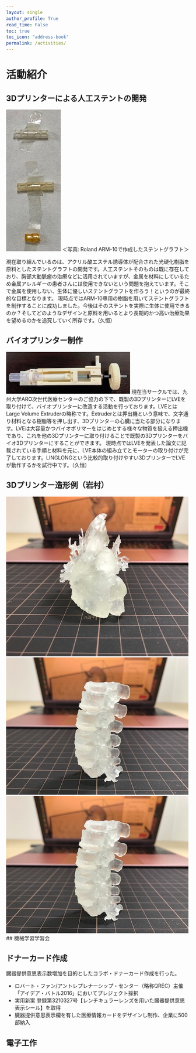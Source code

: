 ```yaml
---
layout: single
author_profile: True
read_time: False
toc: true
toc_icon: "address-book"
permalink: /activities/
---
```

# 活動紹介
## 3Dプリンターによる人工ステントの開発
<img src="/assets/images/activities/stent.jpeg" alt="＜写真: Roland ARM-10で作成したステントグラフト＞" title="＜写真: Roland ARM-10で作成したステントグラフト＞"/>
＜写真: Roland ARM-10で作成したステントグラフト＞

現在取り組んでいるのは、アクリル酸エステル誘導体が配合された光硬化樹脂を原料としたステントグラフトの開発です。人工ステントそのものは既に存在しており、胸部大動脈瘤の治療などに活用されていますが、金属を材料にしているため金属アレルギーの患者さんには使用できないという問題を抱えています。そこで金属を使用しない、生体に優しいステントグラフトを作ろう！というのが最終的な目標となります。
現時点ではARM-10専用の樹脂を用いてステントグラフトを制作することに成功しました。今後はそのステントを実際に生体に使用できるのか？そしてどのようなデザインと原料を用いるとより長期的かつ高い治療効果を望めるのかを追究していく所存です。（久恒）

## バイオプリンター制作
<img src="/assets/images/activities/extruder.jpeg" alt="..." title="＜写真: Connex500で作成したバイオプリンター用押出機＞"/>
現在当サークルでは、九州大学ARO次世代医療センターのご協力の下で、既製の3DプリンターにLVEを取り付けて、バイオプリンターに改造する活動を行っております。LVEとはLarge Volume Extruderの略称です。Extruderとは押出機という意味で、文字通り材料となる樹脂等を押し出す、3Dプリンターの心臓に当たる部分になります。LVEは大容量かつバイオポリマーをはじめとする様々な物質を扱える押出機であり、これを他の3Dプリンターに取り付けることで既製の3Dプリンターをバイオ3Dプリンターにすることができます。
現時点ではLVEを発表した論文に記載されている手順と材料を元に、LVE本体の組み立てとモーターの取り付けが完了しております。LINGLONGという比較的取り付けやすい3DプリンターでLVEが動作するかを試行中です。（久恒）

## 3Dプリンター造形例（岩村）
<img src="/assets/images/activities/heart2.jpeg" alt="..." title="＜写真: Roland ARM-10で造形した心臓モデル＞"/>

<img src="/assets/images/activities/cervical.jpeg" alt="..." title="＜写真: Roland ARM-10で造形した頚椎モデル＞"/>

<img src="/assets/images/activities/cervical.jpeg" alt="..." title="＜写真: Roland ARM-10で造形した頚椎モデル＞"/>
## 機械学習学習会

## ドナーカード作成
臓器提供意思表示数増加を目的としたコラボ・ドナーカード作成を行った。

* ロバート・ファン/アントレプレナーシップ・センター（略称QREC）主催「アイデア・バトル2016」においてプレジェクト採択
* 実用新案 登録第3210327号【レンチキュラーレンズを用いた臓器提供意思表示シール】を取得
* 臓器提供意思表示欄を有した医療情報カードをデザインし制作、企業に500部納入

## 電子工作
